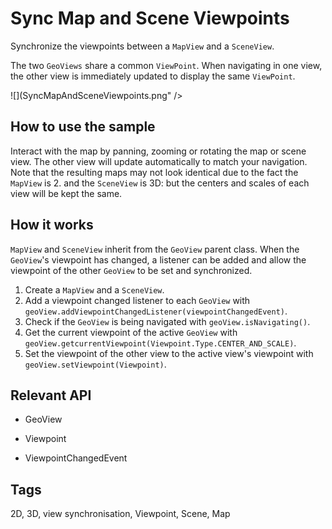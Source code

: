 # Sync Map and Scene Viewpoints

Synchronize the viewpoints between a `MapView` and a `SceneView`.

The two `GeoViews` share a common `ViewPoint`. When navigating in one view, the other view is immediately updated to display the same `ViewPoint`.

![](SyncMapAndSceneViewpoints.png" />

## How to use the sample

Interact with the map by panning, zooming or rotating the map or scene view. The other view will update automatically to match your navigation. Note that the resulting maps may not look identical due to the fact the `MapView` is 2.  and the `SceneView` is 3D: but the centers and scales of each view will be kept the same.

## How it works

`MapView` and `SceneView` inherit from the `GeoView` parent class. When the `GeoView`'s viewpoint has changed, a listener can be added and allow the viewpoint of the other `GeoView` to be set and synchronized.

1.  Create a `MapView` and a `SceneView`.
2.  Add a viewpoint changed listener to each `GeoView` with `geoView.addViewpointChangedListener(viewpointChangedEvent)`.
3.  Check if the `GeoView` is being navigated with `geoView.isNavigating()`.
4.  Get the current viewpoint of the active `GeoView` with `geoView.getcurrentViewpoint(Viewpoint.Type.CENTER_AND_SCALE)`.
5.  Set the viewpoint of the other view to the active view's viewpoint with `geoView.setViewpoint(Viewpoint)`.

## Relevant API

*   GeoView

*   Viewpoint

*   ViewpointChangedEvent

## Tags

<p>2D, 3D, view synchronisation, Viewpoint, Scene, Map

